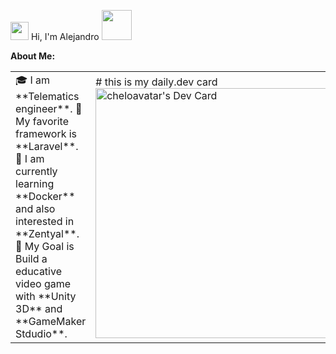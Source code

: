 <img src="https://github.com/TheDudeThatCode/TheDudeThatCode/blob/master/Assets/Hi.gif" width="29px"> Hi, I'm Alejandro <img src="https://github.com/TheDudeThatCode/TheDudeThatCode/blob/master/Assets/Developer.gif" width="48px">

**About Me:**
<table>
<tr>
  <td valign="center">
    🎓 I am **Telematics engineer**.
    📜 My favorite framework is **Laravel**.
    🤖 I am currently learning **Docker** and also interested in **Zentyal**.
    🎯 My Goal is Build a educative video game with **Unity 3D** and **GameMaker Stdudio**.
   </td>
<td >
# this is my daily.dev card
<a href="https://app.daily.dev/cheloavatar"><img src="https://api.daily.dev/devcards/441492a0baed4e48bddad4f6e3ee484f.png?r=gom" width="400" alt="cheloavatar's Dev Card"/></a>
  </td>
</tr>
</table>
